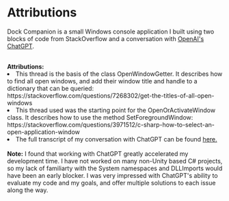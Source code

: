 # Attributions

Dock Companion is a small Windows console application I built using two blocks of code from StackOverflow and a conversation with <a href="https://openai.com/blog/chatgpt/"> OpenAI's ChatGPT</a>.

</br>
<strong>Attributions:</strong>

<list>
  <li>
This thread is the basis of the class OpenWindowGetter. It describes how to find all open windows, and add their window title and handle to a dictionary that can be queried:</br>
https://stackoverflow.com/questions/7268302/get-the-titles-of-all-open-windows
</li>
<li>
This thread used was the starting point for the OpenOrActivateWindow class. It describes how to use the method SetForegroundWindow:</br>
https://stackoverflow.com/questions/3971512/c-sharp-how-to-select-an-open-application-window
</li>
<li>
The full transcript of my conversation with ChatGPT can be found <a href="https://github.com/tronfacex/Dock-Companion/blob/881ba92a262608ff2965302b5f3ab4605dc8f214/ChatGPT%20Transcript%201-24-22.pdf">here.</a>
</li>
</list>

</br>
<strong>Note:</strong> I found that working with ChatGPT greatly accelerated my development time. I have not worked on many non-Unity based C# projects, so my lack of familiarty with the System namespaces and DLLImports would have been an early blocker. I was very impressed with ChatGPT's ability to evaluate my code and my goals, and offer multiple solutions to each issue along the way. 
